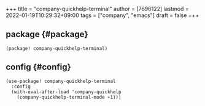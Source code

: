 +++
title = "company-quickhelp-terminal"
author = [7696122]
lastmod = 2022-01-19T10:29:32+09:00
tags = ["company", "emacs"]
draft = false
+++

## package {#package}

```elisp
(package! company-quickhelp-terminal)
```


## config {#config}

```elisp
(use-package! company-quickhelp-terminal
  :config
  (with-eval-after-load 'company-quickhelp
    (company-quickhelp-terminal-mode +1)))
```
